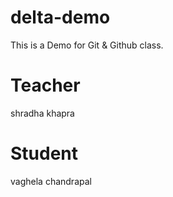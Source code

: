 # delta-demo
This is a Demo for Git &amp; Github class.

# Teacher
shradha khapra

# Student
vaghela chandrapal
